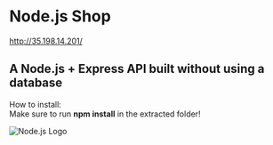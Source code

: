 # Node.js Shop
  
http://35.198.14.201/  

## A Node.js + Express API built without using a database  
  
How to install:  
Make sure to run <strong>npm install</strong> in the extracted folder!  
  
![Node.js Logo](https://agenciamultiverso.com.br/portfolio/nodejs.jpg)
